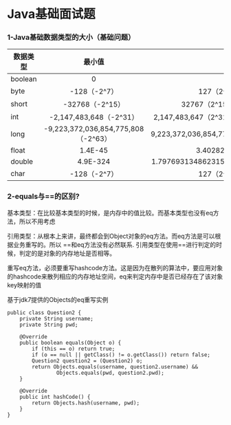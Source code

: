 Java基础面试题
===

### 1-Java基础数据类型的大小（基础问题）

| 数据类型   |      最小值   |  最大值 |占位 | 
|----------|:-------------:|------:| ------:| 
| boolean | 0 | 1 |1bit|
| byte |  -128（-2^7） | 127（2^7-1）|8bit|
| short | -32768（-2^15） | 32767（2^15 - 1）|16bit|
| int | -2,147,483,648（-2^31） | 2,147,483,647（2^31 - 1）|32bit|
| long | -9,223,372,036,854,775,808（-2^63） | 9,223,372,036,854,775,807|64bit|
| float |  1.4E-45 | 3.4028235E38 |32bit|
| double |  4.9E-324  | 1.7976931348623157E308 |64bit|
| char |  -128（-2^7） | 127（2^7-1）|16bit|




### 2-equals与==的区别?

基本类型：在比较基本类型的时候，是内存中的值比较。而基本类型也没有eq方法，所以不用考虑

引用类型：从根本上来讲，最终都会到Object对象的eq方法。而eq方法是可以根据业务重写的。所以 ==和eq方法没有必然联系.
引用类型在使用==进行判定的时候，判定的是对象的内存地址是否相等。

重写eq方法，必须要重写hashcode方法。这是因为在散列的算法中，要应用对象的hashcode来散列相应的内存地址空间，eq来判定内存中是否已经存在了该对象key映射的值

基于jdk7提供的Objects的eq重写实例


    public class Question2 {
        private String username;
        private String pwd;
    
        @Override
        public boolean equals(Object o) {
            if (this == o) return true;
            if (o == null || getClass() != o.getClass()) return false;
            Question2 question2 = (Question2) o;
            return Objects.equals(username, question2.username) &&
                    Objects.equals(pwd, question2.pwd);
        }
    
        @Override
        public int hashCode() {
            return Objects.hash(username, pwd);
        }
    }







